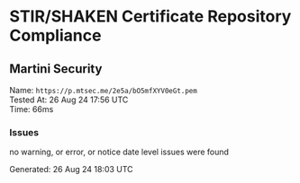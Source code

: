 # STIR/SHAKEN Certificate Repository Compliance

## Martini Security

Name: `https://p.mtsec.me/2e5a/bO5mfXYV0eGt.pem`\
Tested At: 26 Aug 24 17:56 UTC\
Time: 66ms

### Issues

no warning, or error, or notice date level issues were found

Generated: 26 Aug 24 18:03 UTC